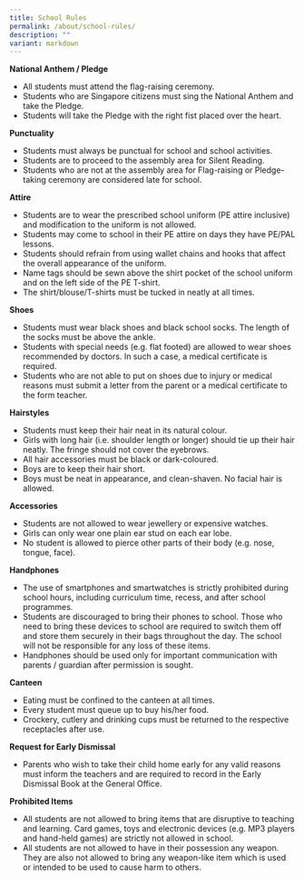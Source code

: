 ```yaml
---
title: School Rules
permalink: /about/school-rules/
description: ""
variant: markdown
---
```

<p><strong>National Anthem / Pledge</strong></p>
<ul>
<li>All students must attend the flag-raising ceremony.</li>
<li>Students who are Singapore citizens must sing the National Anthem and take the Pledge.</li>
<li>Students will take the Pledge with the right fist placed over the heart.</li>
</ul>
<p><strong>Punctuality</strong></p>
<ul>
<li>Students must always be punctual for school and school activities.</li>
<li>Students are to proceed to the assembly area for Silent Reading.</li>
<li>Students who are not at the assembly area for Flag-raising or Pledge-taking ceremony are considered late for school.</li>
</ul>
<p><strong>Attire</strong></p>
<ul>
<li>Students are to wear the prescribed school uniform (PE attire inclusive) and modification to the uniform is not allowed.</li>
<li>Students may come to school in their PE attire on days they have PE/PAL lessons.</li>
<li>Students should refrain from using wallet chains and hooks that affect the overall appearance of the uniform.</li>
<li>Name tags should be sewn above the shirt pocket of the school uniform and on the left side of the PE T-shirt.</li>
<li>The shirt/blouse/T-shirts must be tucked in neatly at all times.</li>
</ul>
<p><strong>Shoes</strong></p>
<ul>
<li>Students must wear black shoes and black school socks. The length of the socks must be above the ankle.</li>
<li>Students with special needs (e.g. flat footed) are allowed to wear shoes recommended by doctors. In such a case, a medical certificate is required.</li>
<li>Students who are not able to put on shoes due to injury or medical reasons must submit a letter from the parent or a medical certificate to the form teacher.</li>
</ul>
<p><strong>Hairstyles</strong></p>
<ul>
<li>Students must keep their hair neat in its natural colour.</li>
<li>Girls with long hair (i.e. shoulder length or longer) should tie up their hair neatly. The fringe should not cover the eyebrows.</li>
<li>All hair accessories must be black or dark-coloured.</li>
<li>Boys are to keep their hair short.</li>
<li>Boys must be neat in appearance, and clean-shaven. No facial hair is allowed.</li>
</ul>
<p><strong>Accessories</strong></p>
<ul>
<li>Students are not allowed to wear jewellery or expensive watches.</li>
<li>Girls can only wear one plain ear stud on each ear lobe.</li>
<li>No student is allowed to pierce other parts of their body (e.g. nose, tongue, face).</li>
</ul>
<p><strong>Handphones</strong></p>
<ul>
<li>The use of smartphones and smartwatches is strictly prohibited during school hours, including curriculum time, recess, and after school programmes.</li>
<li>Students are discouraged to bring their phones to school. Those who need to bring these devices to school are required to switch them off and store them securely in their bags throughout the day. The school will not be responsible for any loss of these items.</li>
<li>Handphones should be used only for important communication with parents / guardian after permission is sought.</li>
</ul>
<p><strong>Canteen</strong></p>
<ul>
<li>Eating must be confined to the canteen at all times.</li>
<li>Every student must queue up to buy his/her food.</li>
<li>Crockery, cutlery and drinking cups must be returned to the respective receptacles after use.</li>
</ul>
<p><strong>Request for Early Dismissal</strong></p>
<ul>
<li>Parents who wish to take their child home early for any valid reasons must inform the teachers and are required to record in the Early Dismissal Book at the General Office.</li>
</ul>
<p><strong>Prohibited Items</strong></p>
<ul>
<li>All students are not allowed to bring items that are disruptive to teaching and learning. Card games, toys and electronic devices (e.g. MP3 players and hand-held games) are strictly not allowed in school.</li>
<li>All students are not allowed to have in their possession any weapon. They are also not allowed to bring any weapon-like item which is used or intended to be used to cause harm to others.</li>
</ul>